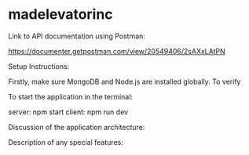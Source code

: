 # madelevatorinc

Link to API documentation using Postman:

https://documenter.getpostman.com/view/20549406/2sAXxLAtPN

Setup Instructions:

Firstly, make sure MongoDB and Node.js are installed globally. To verify 


To start the application in the terminal:

server: npm start
client: npm run dev

Discussion of the application architecture:

Description of any special features:
